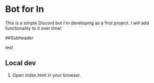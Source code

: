# Bot for In


This is a simple Discord bot I'm developing as a first project. I will add functionality to it over time!


##Subheader

test

## Local dev

1. Open index.html in your browser.
